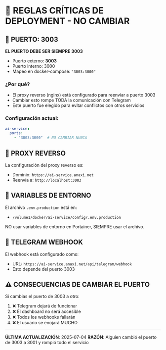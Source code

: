 # 🚨 REGLAS CRÍTICAS DE DEPLOYMENT - NO CAMBIAR

## 🔴 PUERTO: 3003

**EL PUERTO DEBE SER SIEMPRE 3003**

- Puerto externo: **3003**
- Puerto interno: 3000
- Mapeo en docker-compose: `"3003:3000"`

### ¿Por qué?
- El proxy reverso (nginx) está configurado para reenviar a puerto 3003
- Cambiar esto rompe TODA la comunicación con Telegram
- Este puerto fue elegido para evitar conflictos con otros servicios

### Configuración actual:
```yaml
ai-service:
  ports:
    - "3003:3000"  # NO CAMBIAR NUNCA
```

## 🔴 PROXY REVERSO

La configuración del proxy reverso es:
- Dominio: `https://ai-service.anaxi.net`
- Reenvía a: `http://localhost:3003`

## 🔴 VARIABLES DE ENTORNO

El archivo `.env.production` está en:
- `/volume1/docker/ai-service/config/.env.production`

NO usar variables de entorno en Portainer, SIEMPRE usar el archivo.

## 🔴 TELEGRAM WEBHOOK

El webhook está configurado como:
- URL: `https://ai-service.anaxi.net/api/telegram/webhook`
- Esto depende del puerto 3003

## ⚠️ CONSECUENCIAS DE CAMBIAR EL PUERTO

Si cambias el puerto de 3003 a otro:
1. ❌ Telegram dejará de funcionar
2. ❌ El dashboard no será accesible
3. ❌ Todos los webhooks fallarán
4. ❌ El usuario se enojará MUCHO

---

**ÚLTIMA ACTUALIZACIÓN**: 2025-07-04
**RAZÓN**: Alguien cambió el puerto de 3003 a 3001 y rompió todo el servicio